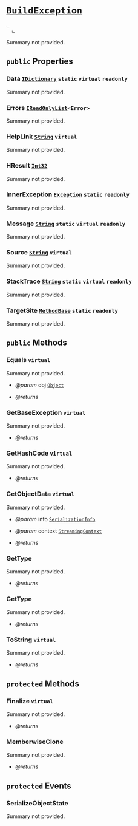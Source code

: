 # <code><a href="BuildException.md">BuildException</a></code>

```
ட 
  ட 
```

Summary not provided.

## `public` Properties

### Data <code><a href="..\..\..\..\System\Collections\IDictionary.md">IDictionary</a></code> `static` `virtual` `readonly`

Summary not provided.

### Errors <code><a href="..\..\..\..\System\Collections\Generic\IReadOnlyList.md">IReadOnlyList</a><<span title="undefined">Error</span>></code>

Summary not provided.

### HelpLink <code><a href="..\..\..\..\System\String.md">String</a></code> `virtual`

Summary not provided.

### HResult <code><a href="..\..\..\..\System\Int32.md">Int32</a></code>

Summary not provided.

### InnerException <code><a href="..\..\..\..\System\Exception.md">Exception</a></code> `static` `readonly`

Summary not provided.

### Message <code><a href="..\..\..\..\System\String.md">String</a></code> `static` `virtual` `readonly`

Summary not provided.

### Source <code><a href="..\..\..\..\System\String.md">String</a></code> `virtual`

Summary not provided.

### StackTrace <code><a href="..\..\..\..\System\String.md">String</a></code> `static` `virtual` `readonly`

Summary not provided.

### TargetSite <code><a href="..\..\..\..\System\Reflection\MethodBase.md">MethodBase</a></code> `static` `readonly`

Summary not provided.



## `public` Methods

### Equals `virtual`

Summary not provided.

- *@param* obj <code><a href="..\..\..\..\System\Object.md">Object</a></code>

- *@returns* 

### GetBaseException `virtual`

Summary not provided.

- *@returns* 

### GetHashCode `virtual`

Summary not provided.

- *@returns* 

### GetObjectData `virtual`

Summary not provided.

- *@param* info <code><a href="..\..\..\..\System\Runtime\Serialization\SerializationInfo.md">SerializationInfo</a></code>
- *@param* context <code><a href="..\..\..\..\System\Runtime\Serialization\StreamingContext.md">StreamingContext</a></code>

- *@returns* 

### GetType

Summary not provided.

- *@returns* 

### GetType

Summary not provided.

- *@returns* 

### ToString `virtual`

Summary not provided.

- *@returns* 

## `protected` Methods

### Finalize `virtual`

Summary not provided.

- *@returns* 

### MemberwiseClone

Summary not provided.

- *@returns* 

## `protected` Events

### SerializeObjectState

Summary not provided.